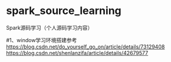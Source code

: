 # spark_source_learning
Spark源码学习（个人源码学习内容）

#1、window学习环境搭建参考
https://blog.csdn.net/do_yourself_go_on/article/details/73129408
https://blog.csdn.net/shenlanzifa/article/details/42679577
